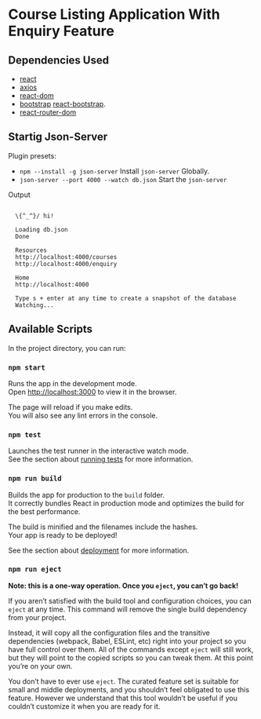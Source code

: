 # Course Listing Application With Enquiry Feature 




## Dependencies Used 

* [react](https://www.npmjs.com/package/react)
* [axios](https://www.npmjs.com/package/axios)
* [react-dom](https://www.npmjs.com/package/react-dom)
* [bootstrap](https://www.npmjs.com/package/bootstrap)
  [react-bootstrap](https://www.npmjs.com/package/react-bootstrap).
* [react-router-dom](https://www.npmjs.com/package/react-router-dom)    
  

## Startig Json-Server


Plugin presets:

* `npm --install -g json-server` Install `json-server` Globally.
* `json-server --port 4000 --watch db.json` Start the  `json-server`

Output 


```

  \{^_^}/ hi!

  Loading db.json
  Done

  Resources
  http://localhost:4000/courses
  http://localhost:4000/enquiry

  Home
  http://localhost:4000

  Type s + enter at any time to create a snapshot of the database
  Watching...

```

## Available Scripts

In the project directory, you can run:

### `npm start`

Runs the app in the development mode.\
Open [http://localhost:3000](http://localhost:3000) to view it in the browser.

The page will reload if you make edits.\
You will also see any lint errors in the console.

### `npm test`

Launches the test runner in the interactive watch mode.\
See the section about [running tests](https://facebook.github.io/create-react-app/docs/running-tests) for more information.

### `npm run build`

Builds the app for production to the `build` folder.\
It correctly bundles React in production mode and optimizes the build for the best performance.

The build is minified and the filenames include the hashes.\
Your app is ready to be deployed!

See the section about [deployment](https://facebook.github.io/create-react-app/docs/deployment) for more information.

### `npm run eject`

**Note: this is a one-way operation. Once you `eject`, you can’t go back!**

If you aren’t satisfied with the build tool and configuration choices, you can `eject` at any time. This command will remove the single build dependency from your project.

Instead, it will copy all the configuration files and the transitive dependencies (webpack, Babel, ESLint, etc) right into your project so you have full control over them. All of the commands except `eject` will still work, but they will point to the copied scripts so you can tweak them. At this point you’re on your own.

You don’t have to ever use `eject`. The curated feature set is suitable for small and middle deployments, and you shouldn’t feel obligated to use this feature. However we understand that this tool wouldn’t be useful if you couldn’t customize it when you are ready for it.
